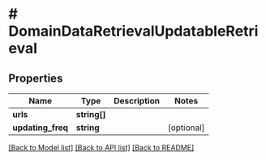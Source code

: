 # # DomainDataRetrievalUpdatableRetrieval

## Properties

Name | Type | Description | Notes
------------ | ------------- | ------------- | -------------
**urls** | **string[]** |  |
**updating_freq** | **string** |  | [optional]

[[Back to Model list]](../../README.md#models) [[Back to API list]](../../README.md#endpoints) [[Back to README]](../../README.md)
